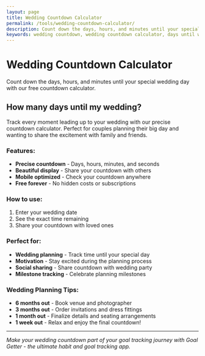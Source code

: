 ```yaml
---
layout: page
title: Wedding Countdown Calculator
permalink: /tools/wedding-countdown-calculator/
description: Count down the days, hours, and minutes until your special wedding day with our free countdown calculator.
keywords: wedding countdown, wedding countdown calculator, days until wedding, wedding planning, countdown timer
---
```


<script type="application/ld+json">
{
  "@context": "https://schema.org",
  "@type": "WebApplication",
  "name": "Wedding Countdown Calculator",
  "description": "Count down the days, hours, and minutes until your special wedding day",
  "url": "https://goalgetter.app/tools/wedding-countdown-calculator/",
  "applicationCategory": "UtilityApplication",
  "operatingSystem": "Web Browser",
  "offers": {
    "@type": "Offer",
    "price": "0",
    "priceCurrency": "USD"
  },
  "creator": {
    "@type": "Organization",
    "name": "Goal Getter"
  }
}
</script>

# Wedding Countdown Calculator

Count down the days, hours, and minutes until your special wedding day with our free countdown calculator.

## How many days until my wedding?

Track every moment leading up to your wedding with our precise countdown calculator. Perfect for couples planning their big day and wanting to share the excitement with family and friends.

### Features:
- **Precise countdown** - Days, hours, minutes, and seconds
- **Beautiful display** - Share your countdown with others
- **Mobile optimized** - Check your countdown anywhere
- **Free forever** - No hidden costs or subscriptions

### How to use:
1. Enter your wedding date
2. See the exact time remaining
3. Share your countdown with loved ones

### Perfect for:
- **Wedding planning** - Track time until your special day
- **Motivation** - Stay excited during the planning process
- **Social sharing** - Share countdown with wedding party
- **Milestone tracking** - Celebrate planning milestones

### Wedding Planning Tips:
- **6 months out** - Book venue and photographer
- **3 months out** - Order invitations and dress fittings
- **1 month out** - Finalize details and seating arrangements
- **1 week out** - Relax and enjoy the final countdown!

---

*Make your wedding countdown part of your goal tracking journey with Goal Getter - the ultimate habit and goal tracking app.*
